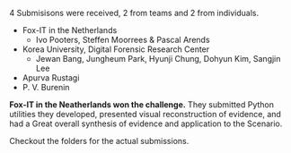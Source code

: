 4 Submisisons were received, 2 from teams and 2 from individuals.

- Fox-IT in the Netherlands
  - Ivo Pooters, Steffen Moorrees & Pascal Arends
- Korea University, Digital Forensic Research Center 
  - Jewan Bang, Jungheum Park, Hyunji Chung, Dohyun Kim, Sangjin Lee
- Apurva Rustagi
- P. V. Burenin

**Fox-IT in the Neatherlands won the challenge.**  They submitted Python utilities they developed, presented visual reconstruction of evidence, and had a Great overall synthesis of evidence and application to the Scenario.

Checkout the folders for the actual submissions.

